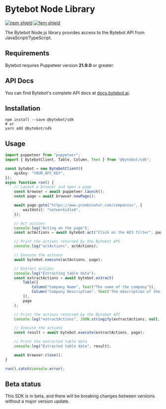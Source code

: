 # Bytebot Node Library

[![npm shield](https://img.shields.io/npm/v/@bytebot/sdk)](https://www.npmjs.com/package/@bytebot/sdk)
[![fern shield](https://img.shields.io/badge/%F0%9F%8C%BF-SDK%20generated%20by%20Fern-brightgreen)](https://github.com/fern-api/fern)

The Bytebot Node.js library provides access to the Bytebot API from JavaScript/TypeScript.

## Requirements

Bytebot requires Puppeteer version **21.9.0** or greater.

## API Docs

You can find Bytebot's complete API docs at [docs.bytebot.ai](https://docs.bytebot.ai).

## Installation

```
npm install --save @bytebot/sdk
# or
yarn add @bytebot/sdk
```

## Usage

```typescript
import puppeteer from "puppeteer";
import { BytebotClient, Table, Column, Text } from "@bytebot/sdk";

const bytebot = new BytebotClient({
    apiKey: "YOUR_API_KEY",
});
async function run() {
    // Launch a browser and open a page
    const browser = await puppeteer.launch();
    const page = await browser.newPage();

    await page.goto("https://www.ycombinator.com/companies", {
        waitUntil: "networkidle0",
    });

    // Act actions
    console.log("Acting on the page");
    const actActions = await bytebot.act("Click on the W23 filter", page);

    // Print the actions returned by the Bytebot API
    console.log("actActions", actActions);

    // Execute the actions
    await bytebot.execute(actActions, page);

    // Extract actions
    console.log("Extracting table data");
    const extractActions = await bytebot.extract(
        Table([
            Column("Company Name", Text("The name of the company")),
            Column("Company Description", Text("The description of the company")),
        ]),
        page
    );

    // Print the actions returned by the Bytebot API
    console.log("extractActions", JSON.stringify(extractActions, null, 2));

    // Execute the actions
    const result = await bytebot.execute(extractActions, page);

    // Print the extracted table data
    console.log("Extracted table data", result);

    await browser.close();
}

run().catch(console.error);
```

## Beta status

This SDK is in beta, and there will be breaking changes between versions without a major version update.

